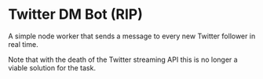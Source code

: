 # Twitter DM Bot (RIP)
A simple node worker that sends a message to every new Twitter follower in real time.

Note that with the death of the Twitter streaming API this is no longer a viable solution for the task.